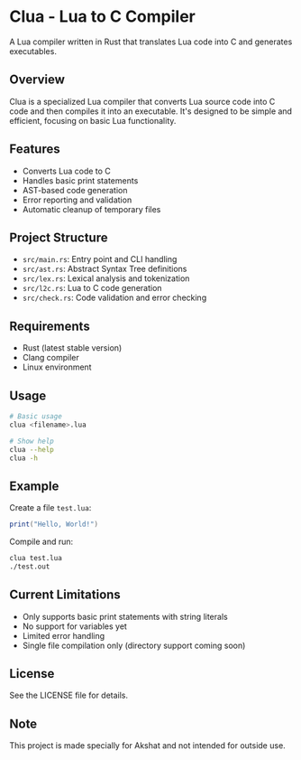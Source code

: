 # Clua - Lua to C Compiler

A Lua compiler written in Rust that translates Lua code into C and generates executables.

## Overview

Clua is a specialized Lua compiler that converts Lua source code into C code and then compiles it into an executable. It's designed to be simple and efficient, focusing on basic Lua functionality.

## Features

- Converts Lua code to C
- Handles basic print statements
- AST-based code generation
- Error reporting and validation
- Automatic cleanup of temporary files

## Project Structure

- `src/main.rs`: Entry point and CLI handling
- `src/ast.rs`: Abstract Syntax Tree definitions
- `src/lex.rs`: Lexical analysis and tokenization
- `src/l2c.rs`: Lua to C code generation
- `src/check.rs`: Code validation and error checking

## Requirements

- Rust (latest stable version)
- Clang compiler
- Linux environment

## Usage

```bash
# Basic usage
clua <filename>.lua

# Show help
clua --help
clua -h
```

## Example

Create a file `test.lua`:
```lua
print("Hello, World!")
```

Compile and run:
```bash
clua test.lua
./test.out
```

## Current Limitations

- Only supports basic print statements with string literals
- No support for variables yet
- Limited error handling
- Single file compilation only (directory support coming soon)

## License

See the LICENSE file for details.

## Note

This project is made specially for Akshat and not intended for outside use.